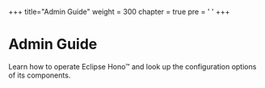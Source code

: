+++
title="Admin Guide"
weight = 300
chapter = true
pre = '<i class="fas fa-sliders-h"></i> '
+++

# Admin Guide

Learn how to operate Eclipse Hono&trade; and look up the configuration options of its components.
